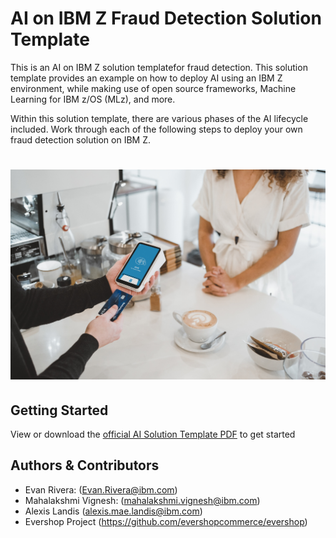 # AI on IBM Z Fraud Detection Solution Template
This is an AI on IBM Z solution templatefor fraud detection. This solution template provides an example on how to deploy AI using an IBM Z environment, while making use of open source frameworks, Machine Learning for IBM z/OS (MLz), and more.

Within this solution template, there are various phases of the AI lifecycle included. Work through each of the following steps to deploy your own fraud detection solution on IBM Z.
# ![alt text](./imgs/clay-banks-c2a0TydMlAs-unsplash.jpg)

## Getting Started
View or download the [official AI Solution Template PDF](https://github.com/ambitus/aionz-st-fraud-detection/blob/main/ai_solution_template_fraud.pdf) to get started

## Authors & Contributors
- Evan Rivera: (Evan.Rivera@ibm.com)
- Mahalakshmi Vignesh: (mahalakshmi.vignesh@ibm.com)
- Alexis Landis (alexis.mae.landis@ibm.com)
- Evershop Project (https://github.com/evershopcommerce/evershop)